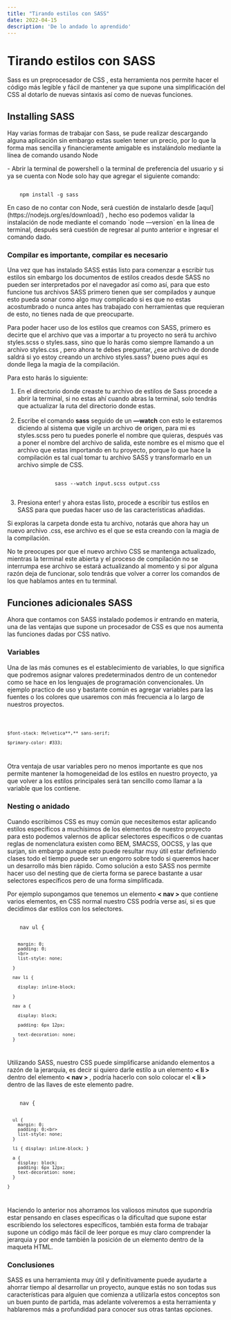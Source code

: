 ```yaml
---
title: "Tirando estilos con SASS"
date: 2022-04-15
description: 'De lo andado lo aprendido'
---
```


<h1>Tirando estilos con SASS</h1>

<p>
    Sass es un preprocesador de CSS , esta herramienta nos permite hacer el código más legible y fácil de mantener ya que supone una simplificación del CSS al dotarlo de nuevas sintaxis así como de nuevas funciones.
</p>


<h2>Installing SASS</h2>

<p>
    Hay varias formas de trabajar con Sass, se pude realizar descargando alguna aplicación sin embargo estas suelen tener un precio, por lo que la forma mas sencilla y financieramente amigable es instalándolo mediante la línea de comando usando Node
</p>

<p>
    - Abrir la terminal de powershell o la terminal de preferencia del usuario y si ya se cuenta con Node solo hay que agregar el siguiente comando:
</p>

<code>
    npm install -g sass
</code>
    
<p>
    En caso de no contar con Node, será cuestión de instalarlo desde [aquí](https://nodejs.org/es/download/) , hecho eso podemos validar la instalación de node mediante el comando  `node —version`  en la línea de terminal, después será cuestión de regresar al punto anterior e ingresar el comando dado. 
</p>

<h3>
    Compilar es importante, compilar es necesario
</h3>


<p>
    Una vez que has instalado SASS estás listo para comenzar a escribir tus estilos sin embargo los documentos de estilos creados desde SASS no pueden ser interpretados por el navegador así como así, para que esto funcione tus archivos SASS primero tienen que ser compilados y aunque esto pueda sonar como algo muy complicado si es que no estas acostumbrado o nunca antes has trabajado con herramientas que requieran de esto, no tienes nada de que preocuparte. 
</p>

<p>
    Para poder hacer uso de los estilos que creamos con SASS, primero es decirte que el archivo que vas a importar a tu proyecto no será tu archivo styles.scss o styles.sass, sino que lo harás como siempre llamando a un archivo styles.css , pero ahora te debes preguntar, ¿ese archivo de donde saldrá si yo estoy creando un archivo styles.sass? bueno pues aquí es donde llega la magia de la compilación. 
</p>

<p>
    Para esto harás lo siguiente: 
</p>

<ol>
    <li>
        En el directorio donde creaste tu archivo de estilos de Sass procede a abrir la terminal, si no estas ahí cuando abras la terminal, solo tendrás que actualizar la ruta del directorio donde estas.
    </li>
    <br>
    <li>
        Escribe el comando  <strong>sass</strong>  seguido de un <strong>—watch</strong>  con esto le estaremos diciendo al sistema que vigile un archivo de origen, para mi es styles.scss pero tu puedes ponerle el nombre que quieras, después vas a poner el nombre del archivo de salida, este nombre es el mismo que el archivo que estas importando en tu proyecto, porque lo que hace la compilación es tal cual tomar tu archivo SASS y transformarlo en un archivo simple de CSS. 
    </li>
    <p>
        <code>
            sass --watch input.scss output.css
        </code>
    </p>
    <li>
        Presiona enter! y ahora estas listo, procede a escribir tus estilos en SASS para que puedas hacer uso de las características añadidas.
    </li>
</ol>


<p>
    Si exploras la carpeta donde esta tu archivo, notarás que ahora hay un nuevo archivo .css, ese archivo es el que se esta creando con la magia de la compilación.
</p>

<p>
    No te preocupes por que el nuevo archivo CSS se mantenga actualizado, mientras la terminal este abierta y el proceso de compilación no se interrumpa ese archivo se estará actualizando al momento y si por alguna razón deja de funcionar, solo tendrás que volver a correr los comandos de los que hablamos antes en tu terminal. 
</p>

<h2>
    Funciones adicionales SASS
</h2>

<p>
    Ahora que contamos con SASS instalado podemos ir entrando en materia, una de las ventajas que supone  un procesador de CSS es que nos aumenta las funciones dadas por CSS nativo.
</p>

<h3>
    Variables
</h3>

<p>
    Una de las más comunes es el establecimiento de variables, lo que significa que podremos asignar valores predeterminados dentro de un contenedor como se hace en los lenguajes de programación convencionales. Un ejemplo practico de uso y bastante común es agregar variables para las fuentes o los colores que usaremos con más frecuencia a lo largo de nuestros proyectos.
</p>


<code>
    
    $font-stack: Helvetica**,** sans-serif;
    
    $primary-color: #333;
    
</code>

<p>
    Otra ventaja de usar variables pero no menos importante es que nos permite mantener la homogeneidad de los estilos en nuestro proyecto, ya que volver a los estilos principales será tan sencillo como llamar a la variable que los contiene.
</p>

<h3>
    Nesting o anidado
</h3>

<p>
    Cuando escribimos CSS es muy común que necesitemos estar aplicando estilos específicos a muchísimos de los elementos de nuestro proyecto para esto podemos valernos de aplicar selectores específicos o  de cuantas reglas de nomenclatura existen como BEM, SMACSS, OOCSS, y las que surjan,  sin embargo aunque esto puede resultar muy útil  estar definiendo clases todo el tiempo puede ser un engorro sobre todo si queremos hacer un desarrollo más bien rápido.  Como solución a esto SASS nos permite hacer uso del nesting que de cierta forma se parece bastante a usar selectores específicos pero de una forma simplificada. 
</p>



Por ejemplo supongamos que tenemos un elemento <strong> &lt; nav &gt; </strong>  que contiene varios elementos, en CSS normal nuestro CSS podría verse así, si es que decidimos dar estilos con los selectores. 

<code>
    nav ul {
    
        margin: 0;
        padding: 0;
        <br>
        list-style: none;
    
      }
    
      nav li {
    
        display: inline-block;
    
      }
    
      nav a {

        display: block;
    
        padding: 6px 12px;
    
        text-decoration: none;
      }
</code>

<p>

</p>

Utilizando SASS, nuestro CSS puede simplificarse anidando elementos a razón de la jerarquia, es decir si quiero darle estilo a un elemento 
<strong>&lt; li &gt;</strong>   dentro del elemento <strong>&lt; nav &gt; </strong>  , podría hacerlo con solo colocar el <strong>&lt; li &gt;</strong>  dentro de las llaves de este elemento padre. 


<code>
    nav {
    
      ul {
        margin: 0;
        padding: 0;<br>
        list-style: none;
      }
    
      li { display: inline-block; } 
    
      a {
        display: block;
        padding: 6px 12px;
        text-decoration: none;
      }
    
    }
</code>

<p>
    Haciendo lo anterior nos ahorramos los valiosos minutos que supondría estar pensando en clases especificas o la dificultad que supone estar escribiendo los selectores específicos, también esta forma de trabajar supone un código más fácil de leer porque es muy claro comprender la jerarquia y por ende también la posición de un elemento dentro de la maqueta HTML.  
</p>

<h3>Conclusiones</h3>

<p>
    SASS es una herramienta muy útil y definitivamente puede ayudarte a ahorrar tiempo al desarrollar un proyecto, aunque estás no son todas sus características para alguien que comienza a utilizarla estos conceptos son un buen punto de partida, mas adelante volveremos a esta herramienta y hablaremos más a profundidad para conocer sus otras tantas opciones.
</p>
